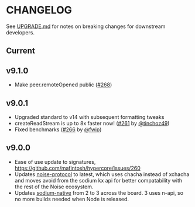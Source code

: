 # CHANGELOG

See [UPGRADE.md](UPGRADE.md) for notes on breaking changes for downstream developers.

## Current

## v9.1.0

- Make peer.remoteOpened public ([#268](https://github.com/hypercore-protocol/hypercore/pull/268))

## v9.0.1

- Upgraded standard to v14 with subsequent formatting tweaks
- createReadStream is up to 8x faster now! ([#261](https://github.com/hypercore-protocol/hypercore/pull/261) by [@tinchoz49](https://github.com/tinchoz49))
- Fixed benchmarks ([#266](https://github.com/hypercore-protocol/hypercore/pull/266) by [@fwip](https://github.com/fwip))

## v9.0.0

- Ease of use update to signatures, https://github.com/mafintosh/hypercore/issues/260
- Updates [noise-protocol](https://github.com/emilbayes/noise-protocol) to latest, which uses chacha instead of xchacha and moves avoid from the sodium kx api for better compatability with the rest of the Noise ecosystem.
- Updates [sodium-native](https://github.com/sodium-friends/sodium-native) from 2 to 3 across the board. 3 uses n-api, so no more builds needed when Node is released.
